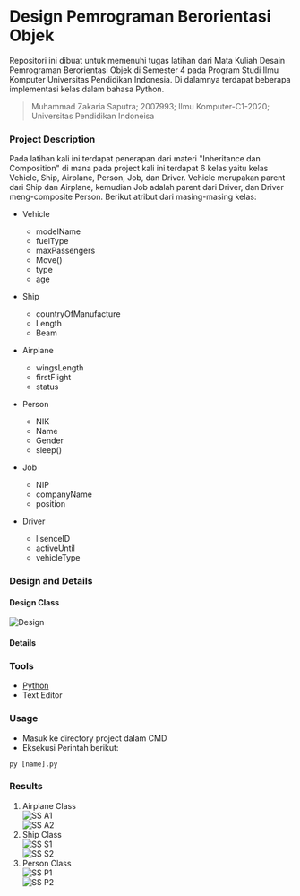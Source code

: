 # Design Pemrograman Berorientasi Objek
Repositori ini dibuat untuk memenuhi tugas latihan dari Mata Kuliah Desain Pemrograman Berorientasi Objek di Semester 4 pada Program Studi Ilmu Komputer Universitas Pendidikan Indonesia. Di dalamnya terdapat beberapa implementasi kelas dalam bahasa Python.
> Muhammad Zakaria Saputra; 2007993; Ilmu Komputer-C1-2020; Universitas Pendidikan Indoneisa

### Project Description
Pada latihan kali ini terdapat penerapan dari materi "Inheritance dan Composition" di mana pada project kali ini terdapat 6 kelas yaitu kelas Vehicle, Ship, Airplane, Person, Job, dan Driver. Vehicle merupakan parent dari Ship dan Airplane, kemudian Job adalah parent dari Driver, dan Driver meng-composite Person. Berikut atribut dari masing-masing kelas:
* Vehicle 
  * modelName 
  * fuelType 
  * maxPassengers 
  * Move() 
  * type 
  * age
* Ship 
  * countryOfManufacture
  * Length
  * Beam	
* Airplane
  * wingsLength 
  * firstFlight
  * status

* Person
  * NIK 
  * Name 
  * Gender 
  * sleep()
* Job 
  * NIP 
  * companyName
  * position
* Driver 
  * lisenceID
  * activeUntil
  * vehicleType

### Design and Details
#### Design Class
![Design](https://github.com/zakariasaputra/LATIHAN4DPBO2022/blob/00e35143faa68e5cfe6506e8cf7926de8067e7db/Desain/Desain.png)

#### Details

### Tools
- [Python](https://www.python.org/)
- Text Editor

### Usage
* Masuk ke directory project dalam CMD
* Eksekusi Perintah berikut:
```
py [name].py
```
### Results
1. Airplane Class</br>
![SS A1](https://github.com/zakariasaputra/LATIHAN4DPBO2022/blob/00e35143faa68e5cfe6506e8cf7926de8067e7db/Screenshot%20Hasil/Airplane%20Class_1.png)</br>
![SS A2](https://github.com/zakariasaputra/LATIHAN4DPBO2022/blob/00e35143faa68e5cfe6506e8cf7926de8067e7db/Screenshot%20Hasil/Airplane%20Class_2.png)
2. Ship Class</br>
![SS S1](https://github.com/zakariasaputra/LATIHAN4DPBO2022/blob/00e35143faa68e5cfe6506e8cf7926de8067e7db/Screenshot%20Hasil/Ship%20Class_1.png)</br>
![SS S2](https://github.com/zakariasaputra/LATIHAN4DPBO2022/blob/caaaf6e3508510ffaed910812e34f3980c95f207/Screenshot%20Hasil/Ship%20Class_2.png)
3. Person Class</br>
![SS P1](https://github.com/zakariasaputra/LATIHAN4DPBO2022/blob/00e35143faa68e5cfe6506e8cf7926de8067e7db/Screenshot%20Hasil/Person%20Class_1.png)</br>
![SS P2](https://github.com/zakariasaputra/LATIHAN4DPBO2022/blob/caaaf6e3508510ffaed910812e34f3980c95f207/Screenshot%20Hasil/Person%20Class_2.png)


